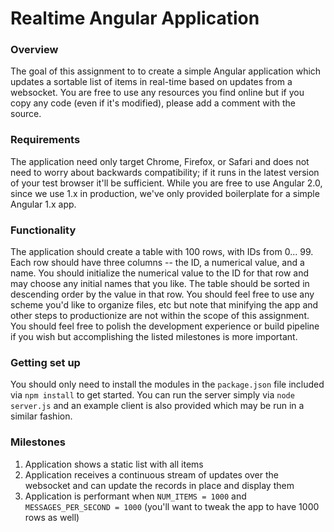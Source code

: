 Realtime Angular Application
===

### Overview

The goal of this assignment to to create a simple Angular application which updates a sortable list of items in real-time based on updates from a websocket. You are free to use any resources you find online but if you copy any code (even if it's modified), please add a comment with the source.

### Requirements

The application need only target Chrome, Firefox, or Safari and does not need to worry about backwards compatibility; if it runs in the latest version of your test browser it'll be sufficient. While you are free to use Angular 2.0, since we use 1.x in production, we've only provided boilerplate for a simple Angular 1.x app.

### Functionality

The application should create a table with 100 rows, with IDs from 0... 99. Each row should have three columns -- the ID, a numerical value, and a name. You should initialize the numerical value to the ID for that row and may choose any initial names that you like. The table should be sorted in descending order by the value in that row. You should feel free to use any scheme you'd like to organize files, etc but note that minifying the app and other steps to productionize are not within the scope of this assignment. You should feel free to polish the development experience or build pipeline if you wish but accomplishing the listed milestones is more important.

### Getting set up

You should only need to install the modules in the `package.json` file included via `npm install` to get started. You can run the server simply via `node server.js` and an example client is also provided which may be run in a similar fashion.

### Milestones

1. Application shows a static list with all items
2. Application receives a continuous stream of updates over the websocket and can update the records in place and display them
3. Application is performant when `NUM_ITEMS = 1000` and `MESSAGES_PER_SECOND = 1000` (you'll want to tweak the app to have 1000 rows as well)
